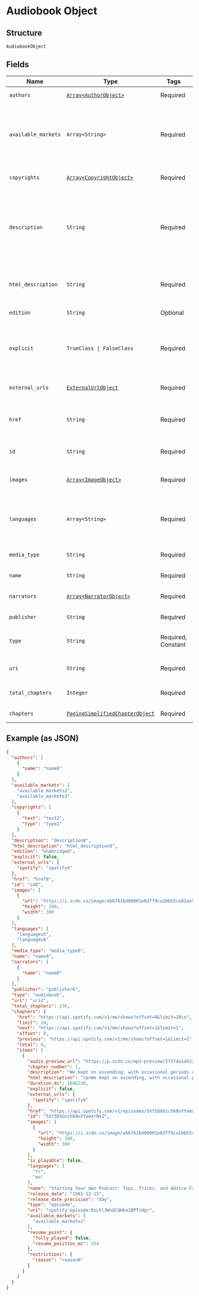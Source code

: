 
# Audiobook Object

## Structure

`AudiobookObject`

## Fields

| Name | Type | Tags | Description |
|  --- | --- | --- | --- |
| `authors` | [`Array<AuthorObject>`](../../doc/models/author-object.md) | Required | The author(s) for the audiobook. |
| `available_markets` | `Array<String>` | Required | A list of the countries in which the audiobook can be played, identified by their [ISO 3166-1 alpha-2](http://en.wikipedia.org/wiki/ISO_3166-1_alpha-2) code. |
| `copyrights` | [`Array<CopyrightObject>`](../../doc/models/copyright-object.md) | Required | The copyright statements of the audiobook. |
| `description` | `String` | Required | A description of the audiobook. HTML tags are stripped away from this field, use `html_description` field in case HTML tags are needed. |
| `html_description` | `String` | Required | A description of the audiobook. This field may contain HTML tags. |
| `edition` | `String` | Optional | The edition of the audiobook. |
| `explicit` | `TrueClass \| FalseClass` | Required | Whether or not the audiobook has explicit content (true = yes it does; false = no it does not OR unknown). |
| `external_urls` | [`ExternalUrlObject`](../../doc/models/external-url-object.md) | Required | External URLs for this audiobook. |
| `href` | `String` | Required | A link to the Web API endpoint providing full details of the audiobook. |
| `id` | `String` | Required | The [Spotify ID](/documentation/web-api/concepts/spotify-uris-ids) for the audiobook. |
| `images` | [`Array<ImageObject>`](../../doc/models/image-object.md) | Required | The cover art for the audiobook in various sizes, widest first. |
| `languages` | `Array<String>` | Required | A list of the languages used in the audiobook, identified by their [ISO 639](https://en.wikipedia.org/wiki/ISO_639) code. |
| `media_type` | `String` | Required | The media type of the audiobook. |
| `name` | `String` | Required | The name of the audiobook. |
| `narrators` | [`Array<NarratorObject>`](../../doc/models/narrator-object.md) | Required | The narrator(s) for the audiobook. |
| `publisher` | `String` | Required | The publisher of the audiobook. |
| `type` | `String` | Required, Constant | The object type.<br><br>**Value**: `'audiobook'` |
| `uri` | `String` | Required | The [Spotify URI](/documentation/web-api/concepts/spotify-uris-ids) for the audiobook. |
| `total_chapters` | `Integer` | Required | The number of chapters in this audiobook. |
| `chapters` | [`PagingSimplifiedChapterObject`](../../doc/models/paging-simplified-chapter-object.md) | Required | The chapters of the audiobook. |

## Example (as JSON)

```json
{
  "authors": [
    {
      "name": "name0"
    }
  ],
  "available_markets": [
    "available_markets2",
    "available_markets3"
  ],
  "copyrights": [
    {
      "text": "text2",
      "type": "type2"
    }
  ],
  "description": "description8",
  "html_description": "html_description8",
  "edition": "Unabridged",
  "explicit": false,
  "external_urls": {
    "spotify": "spotify6"
  },
  "href": "href0",
  "id": "id8",
  "images": [
    {
      "url": "https://i.scdn.co/image/ab67616d00001e02ff9ca10b55ce82ae553c8228\n",
      "height": 300,
      "width": 300
    }
  ],
  "languages": [
    "languages5",
    "languages6"
  ],
  "media_type": "media_type6",
  "name": "name8",
  "narrators": [
    {
      "name": "name0"
    }
  ],
  "publisher": "publisher6",
  "type": "audiobook",
  "uri": "uri2",
  "total_chapters": 236,
  "chapters": {
    "href": "https://api.spotify.com/v1/me/shows?offset=0&limit=20\n",
    "limit": 20,
    "next": "https://api.spotify.com/v1/me/shows?offset=1&limit=1",
    "offset": 0,
    "previous": "https://api.spotify.com/v1/me/shows?offset=1&limit=1",
    "total": 4,
    "items": [
      {
        "audio_preview_url": "https://p.scdn.co/mp3-preview/2f37da1d4221f40b9d1a98cd191f4d6f1646ad17",
        "chapter_number": 1,
        "description": "We kept on ascending, with occasional periods of quick descent, but in the main always ascending. Suddenly, I became conscious of the fact that the driver was in the act of pulling up the horses in the courtyard of a vast ruined castle, from whose tall black windows came no ray of light, and whose broken battlements showed a jagged line against the moonlit sky.\n",
        "html_description": "<p>We kept on ascending, with occasional periods of quick descent, but in the main always ascending. Suddenly, I became conscious of the fact that the driver was in the act of pulling up the horses in the courtyard of a vast ruined castle, from whose tall black windows came no ray of light, and whose broken battlements showed a jagged line against the moonlit sky.</p>\n",
        "duration_ms": 1686230,
        "explicit": false,
        "external_urls": {
          "spotify": "spotify6"
        },
        "href": "https://api.spotify.com/v1/episodes/5Xt5DXGzch68nYYamXrNxZ",
        "id": "5Xt5DXGzch68nYYamXrNxZ",
        "images": [
          {
            "url": "https://i.scdn.co/image/ab67616d00001e02ff9ca10b55ce82ae553c8228\n",
            "height": 300,
            "width": 300
          }
        ],
        "is_playable": false,
        "languages": [
          "fr",
          "en"
        ],
        "name": "Starting Your Own Podcast: Tips, Tricks, and Advice From Anchor Creators\n",
        "release_date": "1981-12-15",
        "release_date_precision": "day",
        "type": "episode",
        "uri": "spotify:episode:0zLhl3WsOCQHbe1BPTiHgr",
        "available_markets": [
          "available_markets2"
        ],
        "resume_point": {
          "fully_played": false,
          "resume_position_ms": 254
        },
        "restrictions": {
          "reason": "reason0"
        }
      }
    ]
  }
}
```

